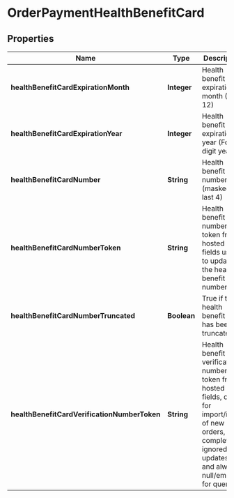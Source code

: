 
# OrderPaymentHealthBenefitCard

## Properties
Name | Type | Description | Notes
------------ | ------------- | ------------- | -------------
**healthBenefitCardExpirationMonth** | **Integer** | Health benefit card expiration month (1-12) |  [optional]
**healthBenefitCardExpirationYear** | **Integer** | Health benefit card expiration year (Four digit year) |  [optional]
**healthBenefitCardNumber** | **String** | Health benefit card number (masked to last 4) |  [optional]
**healthBenefitCardNumberToken** | **String** | Health benefit card number token from hosted fields used to update the health benefit card number |  [optional]
**healthBenefitCardNumberTruncated** | **Boolean** | True if the health benefit card has been truncated |  [optional]
**healthBenefitCardVerificationNumberToken** | **String** | Health benefit card verification number token from hosted fields, only for import/insert of new orders, completely ignored for updates, and always null/empty for queries |  [optional]



